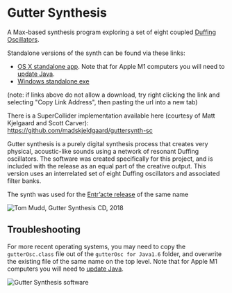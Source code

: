 # Gutter Synthesis
A Max-based synthesis program exploring a set of eight coupled [Duffing Oscillators](https://en.wikipedia.org/wiki/Duffing_equation).

Standalone versions of the synth can be found via these links:
- [OS X standalone app](http://tommudd.co.uk/gutter/software/guttersynth_64bit_osx.zip). Note that for Apple M1 computers you will need to [update Java](https://www.azul.com/downloads/?os=macos&architecture=arm-64-bit&package=jdk).
- [Windows standalone exe](http://tommudd.co.uk/gutter/software/guttersynth_windows.zip)

(note: if links above do not allow a download, try right clicking the link and selecting "Copy Link Address", then pasting the url into a new tab)

There is a SuperCollider implementation available here (courtesy of Matt Kjelgaard and Scott Carver): https://github.com/madskjeldgaard/guttersynth-sc

Gutter synthesis is a purely digital synthesis process that creates very physical, acoustic-like sounds using a network of resonant Duffing oscillators. The software was created specifically for this project, and is included with the release as an equal part of the creative output. This version uses an interrelated set of eight Duffing oscillators and associated filter banks.

The synth was used for the [Entr’acte release](https://entracte.co.uk/projects/tom-mudd-e226/) of the same name

![Tom Mudd, Gutter Synthesis CD, 2018](http://tommudd.co.uk/images/gutter_border.png) 

## Troubleshooting
For more recent operating systems, you may need to copy the ```gutterOsc.class``` file out of the ```gutterOsc for Java1.6``` folder, and overwrite the existing file of the same name on the top level.
Note that for Apple M1 computers you will need to [update Java](https://www.azul.com/downloads/?os=macos&architecture=arm-64-bit&package=jdk).

![Gutter Synthesis software](https://cycling74-web-uploads.s3.amazonaws.com/5926c2e0d5374cf822907baa/2018-04-22T11:25:11Z/gutter-synthesis%20-%20image%20small.png)
